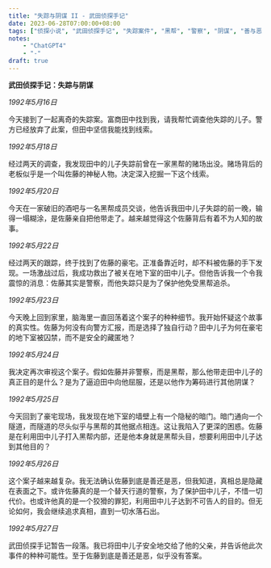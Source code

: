 ```yaml
---
title: "失踪与阴谋 II - 武田侦探手记"
date: 2023-06-28T07:00:00+08:00
tags: ["侦探小说", "武田侦探手记", "失踪案件", "黑帮", "警察", "阴谋", "善与恶", "真相", "悬疑", "人性", "ChatGPT4"]
notes:
    - "ChatGPT4"
    - "-"
draft: true
---
```


**武田侦探手记：失踪与阴谋**

*1992年5月16日*

今天接到了一起离奇的失踪案。富商田中找到我，请我帮忙调查他失踪的儿子。警方已经放弃了此案，但田中坚信我能找到线索。

*1992年5月18日*

经过两天的调查，我发现田中的儿子失踪前曾在一家黑帮的赌场出没。赌场背后的老板似乎是一个叫佐藤的神秘人物。决定深入挖掘一下这个线索。

*1992年5月20日*

今天在一家破旧的酒吧与一名黑帮成员交谈，他告诉我田中儿子失踪的前一晚，输得一塌糊涂，是佐藤亲自把他带走了。越来越觉得这个佐藤背后有着不为人知的故事。

*1992年5月22日*

经过两天的跟踪，终于找到了佐藤的豪宅。正准备靠近时，却不料被佐藤的手下发现。一场激战过后，我成功救出了被关在地下室的田中儿子。但他告诉我一个令我震惊的消息：佐藤其实是警察，而他失踪只是为了保护他免受黑帮追杀。

*1992年5月23日*

今天晚上回到家里，脑海里一直回荡着这个案子的种种细节。我开始怀疑这个故事的真实性。佐藤为何没有向警方汇报，而是选择了独自行动？田中儿子为何在豪宅的地下室被囚禁，而不是安全的藏匿地？

*1992年5月24日*

我决定再次审视这个案子。假如佐藤并非警察，而是黑帮，那么他带走田中儿子的真正目的是什么？是为了逼迫田中向他屈服，还是以他作为筹码进行其他阴谋？

*1992年5月25日*

今天回到了豪宅现场，我发现在地下室的墙壁上有一个隐秘的暗门。暗门通向一个隧道，而隧道的尽头似乎与黑帮的其他据点相连。这让我陷入了更深的困惑。佐藤是在利用田中儿子打入黑帮内部，还是他本身就是黑帮头目，想要利用田中儿子达到其他目的？

*1992年5月26日*

这个案子越来越复杂。我无法确认佐藤到底是善还是恶，但我知道，真相总是隐藏在表面之下。或许佐藤真的是一个替天行道的警察，为了保护田中儿子，不惜一切代价。也或许他真的是一个狡猾的罪犯，利用田中儿子达到不可告人的目的。但无论如何，我会继续追求真相，直到一切水落石出。

*1992年5月27日*

武田侦探手记暂告一段落。我已将田中儿子安全地交给了他的父亲，并告诉他此次事件的种种可能性。至于佐藤到底是善还是恶，似乎没有答案。